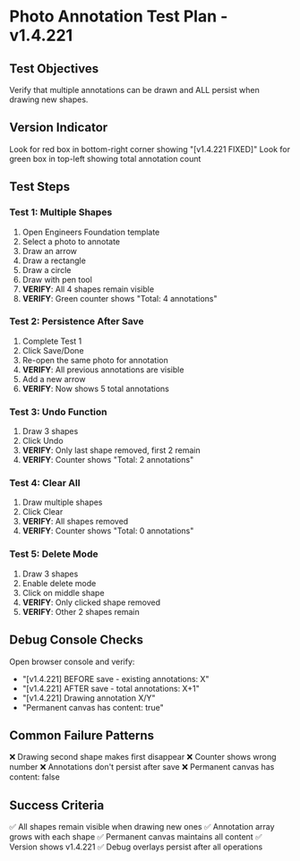 # Photo Annotation Test Plan - v1.4.221

## Test Objectives
Verify that multiple annotations can be drawn and ALL persist when drawing new shapes.

## Version Indicator
Look for red box in bottom-right corner showing "[v1.4.221 FIXED]"
Look for green box in top-left showing total annotation count

## Test Steps

### Test 1: Multiple Shapes
1. Open Engineers Foundation template
2. Select a photo to annotate
3. Draw an arrow
4. Draw a rectangle
5. Draw a circle
6. Draw with pen tool
7. **VERIFY**: All 4 shapes remain visible
8. **VERIFY**: Green counter shows "Total: 4 annotations"

### Test 2: Persistence After Save
1. Complete Test 1
2. Click Save/Done
3. Re-open the same photo for annotation
4. **VERIFY**: All previous annotations are visible
5. Add a new arrow
6. **VERIFY**: Now shows 5 total annotations

### Test 3: Undo Function
1. Draw 3 shapes
2. Click Undo
3. **VERIFY**: Only last shape removed, first 2 remain
4. **VERIFY**: Counter shows "Total: 2 annotations"

### Test 4: Clear All
1. Draw multiple shapes
2. Click Clear
3. **VERIFY**: All shapes removed
4. **VERIFY**: Counter shows "Total: 0 annotations"

### Test 5: Delete Mode
1. Draw 3 shapes
2. Enable delete mode
3. Click on middle shape
4. **VERIFY**: Only clicked shape removed
5. **VERIFY**: Other 2 shapes remain

## Debug Console Checks
Open browser console and verify:
- "[v1.4.221] BEFORE save - existing annotations: X"
- "[v1.4.221] AFTER save - total annotations: X+1"
- "[v1.4.221] Drawing annotation X/Y"
- "Permanent canvas has content: true"

## Common Failure Patterns
❌ Drawing second shape makes first disappear
❌ Counter shows wrong number
❌ Annotations don't persist after save
❌ Permanent canvas has content: false

## Success Criteria
✅ All shapes remain visible when drawing new ones
✅ Annotation array grows with each shape
✅ Permanent canvas maintains all content
✅ Version shows v1.4.221
✅ Debug overlays persist after all operations